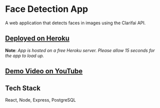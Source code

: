 # Face Detection App

A web application that detects faces in images using the Clarifai API.

## [Deployed on Heroku](https://face-detect-app000.herokuapp.com/)
**Note**: *App is hosted on a free Heroku server. Please allow 15 seconds for the app to load up.*

## [Demo Video on YouTube](https://youtu.be/O0m4-XAYddw)

## Tech Stack
React, Node, Express, PostgreSQL

